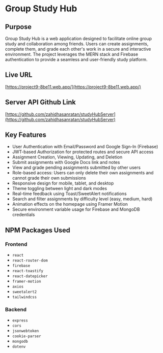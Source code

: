 # Group Study Hub

## Purpose

Group Study Hub is a web application designed to facilitate online group study and collaboration among friends. Users can create assignments, complete them, and grade each other's work in a secure and interactive environment. The project leverages the MERN stack and Firebase authentication to provide a seamless and user-friendly study platform.

## Live URL

[https://project9-8be11.web.app/](https://project9-8be11.web.app/)

## Server API Github Link

[https://github.com/zahidhasanratan/studyHubServer](https://github.com/zahidhasanratan/studyHubServer)

## Key Features

- User Authentication with Email/Password and Google Sign-In (Firebase)
- JWT-based Authorization for protected routes and secure API access
- Assignment Creation, Viewing, Updating, and Deletion
- Submit assignments with Google Docs link and notes
- View and grade pending assignments submitted by other users
- Role-based access: Users can only delete their own assignments and cannot grade their own submissions
- Responsive design for mobile, tablet, and desktop
- Theme toggling between light and dark modes
- Real-time feedback using Toast/SweetAlert notifications
- Search and filter assignments by difficulty level (easy, medium, hard)
- Animation effects on the homepage using Framer Motion
- Secure environment variable usage for Firebase and MongoDB credentials

## NPM Packages Used

### Frontend

- `react`
- `react-router-dom`
- `firebase`
- `react-toastify`
- `react-datepicker`
- `framer-motion`
- `axios`
- `sweetalert2`
- `tailwindcss`

### Backend

- `express`
- `cors`
- `jsonwebtoken`
- `cookie-parser`
- `mongodb`
- `dotenv`

